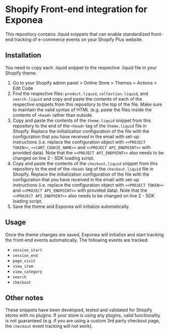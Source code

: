 # Shopify Front-end integration for Exponea

This repository contains .liquid snippets that can enable standardized front-end tracking of e-commerce events on your Shopify Plus website.
## Installation

You need to copy each .liquid snippet to the respective .liquid file in your Shopify theme.

1. Go to your Shopify admin panel > Online Store > Themes > Actions > Edit Code
2. Find the respective files: `product.liquid`, `collection.liquid`, and `search.liquid` and copy and paste the contents of each of the respective snippets from this repository to the top of the file. Make sure to maintain the valid syntax of HTML (e.g. paste the files inside the contents of `<head>` rather than outside.
3.  Copy and paste the contents of the `theme.liquid` snippet from this repository to the end of the `<head>` tag of the `theme.liquid` file in Shopify. Replace the initialization configuration of the file with the configuration that you have received in the email with set-up instructions (i.e. replace the configuration object with `<<PROJECT TOKEN>>`, `<<CART_COOKIE_NAME>>` and `<<PROJECT API_ENDPOINT>>` with provided data). Note that the `<<PROJECT API_ENDPOINT>>` also needs to be changed on line 2 - SDK loading script.
4.  Copy and paste the contents of the `checkout.liquid` snippet from this repository to the end of the `<head>` tag of the `checkout.liquid` file in Shopify. Replace the initialization configuration of the file with the configuration that you have received in the email with set-up instructions (i.e. replace the configuration object with `<<PROJECT TOKEN>>` and `<<PROJECT API_ENDPOINT>>` with provided data). Note that the `<<PROJECT API_ENDPOINT>>` also needs to be changed on line 2 - SDK loading script.
5. Save the theme and Exponea will initialize automatically.

## Usage

Once the theme changes are saved, Exponea will initialize and start tracking the front-end events automatically.
The following events are tracked:
- `session_start`
- `session_end` 
- `page_visit`
- `view_item`
- `view_category`
- `search`
- `checkout`

## Other notes

These snippets have been developed, tested and validated for Shopify stores with no plugins. If your store is using any plugins, valid functionality is not guaranteed (e.g. if you are using a custom 3rd party checkout page, the `checkout` event tracking will not work).
